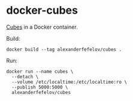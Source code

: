 # docker-cubes

[Cubes](https://github.com/DataBrewery/cubes) in a Docker container.

Build:

    docker build --tag alexanderfefelov/cubes .

Run:

    docker run --name cubes \
      --detach \
      --volume /etc/localtime:/etc/localtime:ro \
      --publish 5000:5000 \
      alexanderfefelov/cubes
